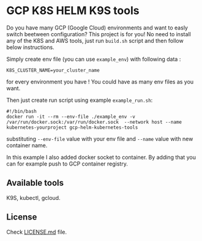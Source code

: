 # GCP K8S HELM K9S tools
Do you have many GCP (Google Cloud) environments and want to easly switch beetween configuration? This project is for you! 
No need to install any of the K8S and AWS tools, just run `build.sh` script and then follow below instructions.


Simply create env file (you can use `example_env`) with following data :
```
K8S_CLUSTER_NAME=your_cluster_name
```
for every environment you have ! You could have as many env files as you want.

Then just create run script using example `example_run.sh`:
```
#!/bin/bash
docker run -it --rm --env-file ./example_env -v /var/run/docker.sock:/var/run/docker.sock  --network host --name kubernetes-yourproject gcp-helm-kubernetes-tools
```
substituting `--env-file` value with your env file and `--name` value with new container name.

In this example I also added docker socket to container. By adding that you can for example push to GCP container registry.

## Available tools
K9S, kubectl, gcloud.

## License
Check [LICENSE.md](LICENSE.md) file.
